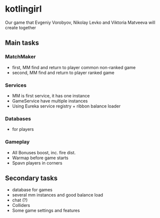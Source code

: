 # kotlingirl
Our game that Evgeniy Vorobyov, Nikolay Levko and Viktoria Matveeva will create together 

## Main tasks ##

### MatchMaker ###

* first, MM find and return to player common non-ranked game
* second, MM find and return to player ranked game 

### Services ###

* MM is first service, it has one instance
* GameService have multiple instances
* Using Eureka service registry + ribbon balance loader

### Databases ###

* for players

### Gameplay ###
* All Bonuses boost, inc. fire dist.
* Warmap before game starts
* Spavn players in corners

## Secondary tasks ##
* database for games
* several mm instances and good balance load
* chat (?)
* Colliders
* Some game settings and features
